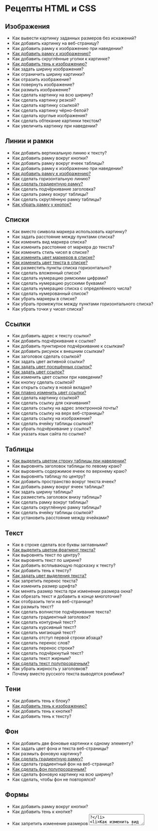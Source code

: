# Рецепты HTML и CSS

## Изображения

* Как вывести картинку заданных размеров без искажений?
* Как добавить картинку на веб-страницу?
* Как добавить рамку к изображению при наведении?
* [Как добавить рамку к изображению?](./images/image-border.ipynb)
* Как добавить скруглённые уголки к картинке?
* [Как добавить тень к изображению?](./images/image-shadow.ipynb)
* Как задать ширину изображения?
* Как ограничить ширину картинки?
* Как отразить изображение?
* Как повернуть изображение?
* Как размыть изображение?
* Как сделать картинку на всю ширину?
* Как сделать картинку резкой?
* Как сделать картинку ссылкой?
* Как сделать картинку чёрно-белой?
* Как сделать круглые изображения?
* Как сделать обтекание картинки текстом?
* Как увеличить картинку при наведении?

## Линии и рамки

* Как добавить вертикальную линию к тексту?
* Как добавить рамку вокруг кнопки?
* Как добавить рамку вокруг ячеек таблицы?
* Как добавить рамку к изображению при наведении?
* [Как добавить рамку к изображению?](./images/image-border.ipynb)
* Как сделать горизонтальную линию?
* [Как сделать градиентную рамку?](./borders/gradient-border.ipynb)
* Как сделать подчёркивание заголовка?
* Как сделать рамку вокруг таблицы?
* Как сделать скруглённую рамку таблицы?
* [Как убрать рамку у кнопок?](./forms/form-button-noborder.ipynb)

## Списки

* Как вместо символа маркера использовать картинку?
* Как задать расстояние между пунктами списка?
* Как изменить вид маркера списка?
* Как изменить расстояние от маркера до текста?
* Как изменить стиль чисел в списке?
* [Как изменить цвет маркеров в списке?](./lists/color-list-marker-text.ipynb)
* [Как изменить цвет текста в списке?](./lists/color-list-text.ipynb)
* Как разместить пункты списка горизонтально?
* Как сделать вложенный список?
* Как сделать нумерацию римскими цифрами?
* Как сделать нумерацию русскими буквами?
* Как сделать нумерацию списка с определённого числа?
* Как сделать нумерованный список?
* Как убрать маркеры в списке?
* Как убрать промежуток между пунктами горизонтального списка?
* Как убрать точки у чисел списка?

## Ссылки

* Как добавить адрес к тексту ссылки?
* Как добавить подчёркивание к ссылке?
* Как добавить пунктирное подчёркивание к ссылкам?
* Как добавить рисунок к внешним ссылкам?
* Как заголовок сделать ссылкой?
* Как задать цвет активной ссылки?
* [Как задать цвет посещённых ссылок?](./links/color-link-visited.ipynb)
* [Как задать цвет ссылок?](./links/color-link.ipynb)
* Как изменить цвет ссылки при наведении?
* Как кнопку сделать ссылкой?
* Как открыть ссылку в новой вкладке?
* [Как плавно изменить цвет ссылки?](./links/color-link-transition.ipynb)
* Как сделать картинку ссылкой?
* Как сделать ссылку для скачивания?
* Как сделать ссылку на адрес электронной почты?
* Как сделать ссылку на верх веб-страницы?
* Как сделать ссылку на изображение?
* Как сделать ячейку таблицы ссылкой?
* Как убрать подчёркивание у ссылок?
* Как указать язык сайта по ссылке?

## Таблицы

* [Как выделить цветом строку таблицы при наведении?](./tables/colors-table-hover.ipynb)
* Как выровнять заголовок таблицы по левому краю?
* Как выровнять содержимое ячеек по верхнему краю?
* Как выровнять таблицу по центру?
* Как добавить пространство вокруг текста ячеек?
* Как добавить рамку вокруг ячеек таблицы?
* Как задать ширину таблицы?
* Как разместить заголовок внизу таблицы?
* Как сделать рамку вокруг таблицы?
* Как сделать скруглённую рамку таблицы?
* Как сделать ячейку таблицы ссылкой?
* Как установить расстояние между ячейками?

## Текст

* Как в строке сделать все буквы заглавными?
* [Как выделить цветом фрагмент текста?](./text/color-text.ipynb)
* Как выровнять текст по центру?
* Как выровнять текст по ширине?
* Как добавить всплывающую подсказку к тексту?
* Как добавить тень к тексту?
* [Как задать цвет выделения текста?](./text/color-text-select.ipynb)
* Как запретить перенос текста?
* Как изменить размер шрифта?
* Как менять размер текста при изменении размера окна?
* Как обрезать текст и добавить в конце многоточие?
* Как отобразить теги на веб-странице?
* Как размыть текст?
* Как сделать волнистое подчёркивание текста?
* Как сделать градиентный заголовок?
* Как сделать контурный текст?
* Как сделать курсивный текст?
* Как сделать мигающий текст?
* Как сделать отступ первой строки абзаца?
* Как сделать перенос слов?
* Как сделать перенос строки?
* Как сделать подчёркнутый текст?
* Как сделать текст жирным?
* [Как сделать текст полупрозрачным?](./text/translucent-text.ipynb)
* Как убрать жирность у заголовков?
* Почему вместо русского текста выводятся ромбики?

## Тени

* Как добавить тень к блоку?
* [Как добавить тень к изображению?](./images/image-shadow.ipynb)
* Как добавить тень к кнопке?
* Как добавить тень к тексту?

## Фон

* Как добавить две фоновые картинки к одному элементу?
* Как задать цвет фона и текста веб-страницы?
* Как размыть фоновую картинку?
* [Как сделать градиентную рамку?](./borders/gradient-border.ipynb)
* Как сделать градиентный фон на веб-странице?
* [Как сделать фон полупрозрачным?](./blocks/translucent-background.ipynb)
* Как сделать фоновую картинку на всю ширину?
* Как сделать, чтобы фон не повторялся?

## Формы

* Как добавить рамку вокруг кнопки?
* Как добавить тень к кнопке?
* Как запретить изменение размеров <textarea>?
* Как изменить вид нажатой кнопки?
* [Как изменить цвет кнопки?](./forms/form-button-color.ipynb)
* Как кнопку сделать ссылкой?
* Как сделать круглую кнопку?
* Как сделать, чтобы в текстовом поле заранее выводился опредёленный текст?
* [Как убрать рамку у кнопок?](./forms/form-button-noborder.ipynb)

## Цвет

* [Как выделить цветом строку таблицы при наведении?](./tables/colors-table-hover.ipynb)
* [Как выделить цветом фрагмент текста?](./text/color-text.ipynb)
* [Как задать цвет выделения текста?](./text/color-text-select.ipynb)
* [Как задать цвет посещённых ссылок?](./links/color-link-visited.ipynb)
* [Как задать цвет ссылок?](./links/color-link.ipynb)
* [Как изменить цвет кнопки?](./forms/form-button-color.ipynb)
* [Как изменить цвет маркеров в списке?](./lists/color-list-marker-text.ipynb)
* [Как изменить цвет текста в списке?](./lists/color-list-text.ipynb)
* [Как плавно изменить цвет ссылки?](./links/color-link-transition.ipynb)
* [Как сделать текст полупрозрачным?](./text/translucent-text.ipynb)
* [Как сделать фон полупрозрачным?](./blocks/translucent-background.ipynb)